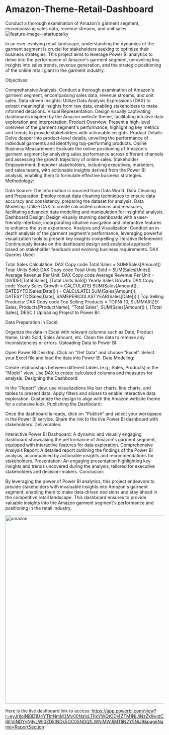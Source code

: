 # Amazon-Theme-Retail-Dashboard
Conduct a thorough examination of Amazon's garment segment, encompassing sales data, revenue streams, and unit sales.
![feature-image--startuptalky](https://github.com/baabhishek/Amazon-Theme-Retail-Dashboard/assets/165395155/a15cf9b4-5ba7-4f77-8a0a-479cbeeb22cb)


In an ever-evolving retail landscape, understanding the dynamics of the garment segment is crucial for stakeholders seeking to optimize their business strategies. This project aims to leverage Power BI analytics to delve into the performance of Amazon's garment segment, unraveling key insights into sales trends, revenue generation, and the strategic positioning of the online retail giant in the garment industry.

Objectives:

Comprehensive Analysis: Conduct a thorough examination of Amazon's garment segment, encompassing sales data, revenue streams, and unit sales.
Data-driven Insights: Utilize Data Analysis Expressions (DAX) to extract meaningful insights from raw data, enabling stakeholders to make informed decisions.
Visual Representation: Design visually captivating dashboards inspired by the Amazon website theme, facilitating intuitive data exploration and interpretation.
Product Overview: Present a high-level overview of the garment segment's performance, highlighting key metrics and trends to provide stakeholders with actionable insights.
Product Details: Delve deeper into product-level details, unveiling the performance of individual garments and identifying top-performing products.
Online Business Measurement: Evaluate the online positioning of Amazon's garment segment by analyzing sales performance across different channels and assessing the growth trajectory of online sales.
Stakeholder Empowerment: Empower stakeholders, including executives, marketers, and sales teams, with actionable insights derived from the Power BI analysis, enabling them to formulate effective business strategies.
Methodology:

Data Source: The information is sourced from Data.World.
Data Cleaning and Preparation: Employ robust data cleaning techniques to ensure data accuracy and consistency, preparing the dataset for analysis.
Data Modeling: Utilize DAX to create calculated columns and measures, facilitating advanced data modelling and manipulation for insightful analysis.
Dashboard Design: Design visually stunning dashboards with a user-friendly interface, incorporating intuitive navigation and interactive features to enhance the user experience.
Analysis and Visualization: Conduct an in-depth analysis of the garment segment's performance, leveraging powerful visualization tools to present key insights compellingly.
Iterative Refinement: Continuously iterate on the dashboard design and analytical approach based on stakeholder feedback and evolving business requirements.
DAX Queries Used:

Total Sales Calculation:
DAX
Copy code
Total Sales = SUM(Sales[Amount])
Total Units Sold:
DAX
Copy code
Total Units Sold = SUM(Sales[Units])
Average Revenue Per Unit:
DAX
Copy code
Average Revenue Per Unit = DIVIDE([Total Sales], [Total Units Sold])
Yearly Sales Growth:
DAX
Copy code
Yearly Sales Growth = 
CALCULATE(
    SUM(Sales[Amount]),
    DATESYTD(Sales[Date])
) - 
CALCULATE(
    SUM(Sales[Amount]),
    DATESYTD(Sales[Date], SAMEPERIODLASTYEAR(Sales[Date]))
)
Top Selling Products:
DAX
Copy code
Top Selling Products = 
TOPN(
    10,
    SUMMARIZE(
        Sales,
        Products[ProductName],
        "Total Sales", SUM(Sales[Amount])
    ),
    [Total Sales], DESC
)
Uploading Project to Power BI:

Data Preparation in Excel:

Organize the data in Excel with relevant columns such as Date, Product Name, Units Sold, Sales Amount, etc.
Clean the data to remove any inconsistencies or errors.
Uploading Data to Power BI:

Open Power BI Desktop.
Click on "Get Data" and choose "Excel".
Select your Excel file and load the data into Power BI.
Data Modeling:

Create relationships between different tables (e.g., Sales, Products) in the "Model" view.
Use DAX to create calculated columns and measures for analysis.
Designing the Dashboard:

In the "Report" view, use visualizations like bar charts, line charts, and tables to present data.
Apply filters and slicers to enable interactive data exploration.
Customize the design to align with the Amazon website theme for a cohesive look.
Publishing the Dashboard:

Once the dashboard is ready, click on "Publish" and select your workspace in the Power BI service.
Share the link to the live Power BI dashboard with stakeholders.
Deliverables:

Interactive Power BI Dashboard: A dynamic and visually engaging dashboard showcasing the performance of Amazon's garment segment, equipped with interactive features for data exploration.
Comprehensive Analysis Report: A detailed report outlining the findings of the Power BI analysis, accompanied by actionable insights and recommendations for stakeholders.
Presentation: An engaging presentation highlighting key insights and trends uncovered during the analysis, tailored for executive stakeholders and decision-makers.
Conclusion:

By leveraging the power of Power BI analytics, this project endeavors to provide stakeholders with invaluable insights into Amazon's garment segment, enabling them to make data-driven decisions and stay ahead in the competitive retail landscape. This dashboard ensures to provide valuable insights into the Amazon garment segment's performance and positioning in the retail industry.

<img width="600" alt="amazon" src="https://github.com/baabhishek/Amazon-Theme-Retail-Dashboard/assets/165395155/08de5926-5452-4d48-8cbb-58af4a0d56ba">


Here is the live dashboard link to access:
https://app.powerbi.com/view?r=eyJrIjoiNjBlZjU4YTktNmM3My00NzIxLThkYWQtODI4ZTM1NjJiNzZkIiwidCI6IjViNDYyNjIyLWI0ZDktNDk5OC05NGQ1LWNiMWJjMTljN2Y5NiJ9&pageName=ReportSection
